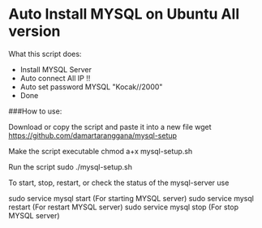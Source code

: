 # Auto Install MYSQL on Ubuntu All version

What this script does:
- Install MYSQL Server
- Auto connect All IP !!
- Auto set password MYSQL "Kocak//2000"
- Done

###How to use:

Download or copy the script and paste it into a new file
wget https://github.com/damartaranggana/mysql-setup

Make the script executable
chmod a+x mysql-setup.sh

Run the script
sudo ./mysql-setup.sh

To start, stop, restart, or check the status of the mysql-server use

sudo service mysql start (For starting MYSQL server)
sudo service mysql restart (For restart MYSQL server)
sudo service mysql stop (For stop MYSQL server)









